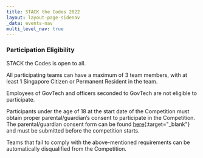 ```yaml
---
title: STACK the Codes 2022
layout: layout-page-sidenav
_data: events-nav
multi_level_nav: true
---
```


### Participation Eligibility

STACK the Codes is open to all.

All participating teams can have a maximum of 3 team members, with at least 1 Singapore Citizen or Permanent Resident in the team.

Employees of GovTech and officers seconded to GovTech are not eligible to participate.

Participants under the age of 18 at the start date of the Competition must obtain proper parental/guardian’s consent to participate in the Competition. The parental/guardian consent form can be found [here](/communities/events/jaga-the-stack/stack-the-codes-2022/files/STACK%20the%20Codes%20Consent%20and%20Indemnity%20Form.docx){:target="_blank"} and must be submitted before the competition starts.

Teams that fail to comply with the above-mentioned requirements can be automatically disqualified from the Competition.
